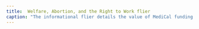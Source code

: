 ```yaml
---
title:  Welfare, Abortion, and the Right to Work flier
caption: "The informational flier details the value of MediCal funding for abortion and childcare, especially for Black women childcare workers and the families they aid. Cutting funding is highlighted as an attack on welfare reform, families, and already underprivileged communities. The flier was created and distributed by Wages for Housework San Francisco, a grassroots women's network campaigning for recognition and payment for all caring work. Date estimate: 1978. Courtesy of The California Historical Society (CHS)."
---
```

